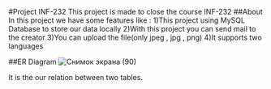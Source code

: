 #Project INF-232
This project is made to close the course INF-232
##About
In this project we have some features like :
1)This project using MySQL Database to store our data locally 
2)With this project you can send mail to the creator 
3)You can upload the file(only jpeg , jpg , png)
4)It supports two languages

##ER Diagram
![Снимок экрана (90)](https://user-images.githubusercontent.com/75565844/115058156-bcbc2880-9f06-11eb-9930-60f02d33e894.png)

It is the our relation between two tables.

